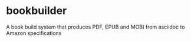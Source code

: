 # bookbuilder
A book build system that produces PDF, EPUB and MOBI from asciidoc to Amazon specifications
